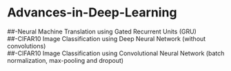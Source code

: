 # Advances-in-Deep-Learning

##-Neural Machine Translation using  Gated Recurrent Units (GRU) <br />
##-CIFAR10 Image Classification using Deep Neural Network (without convolutions) <br />
##-CIFAR10 Image Classification using Convolutional Neural Network (batch normalization, max-pooling and dropout)
